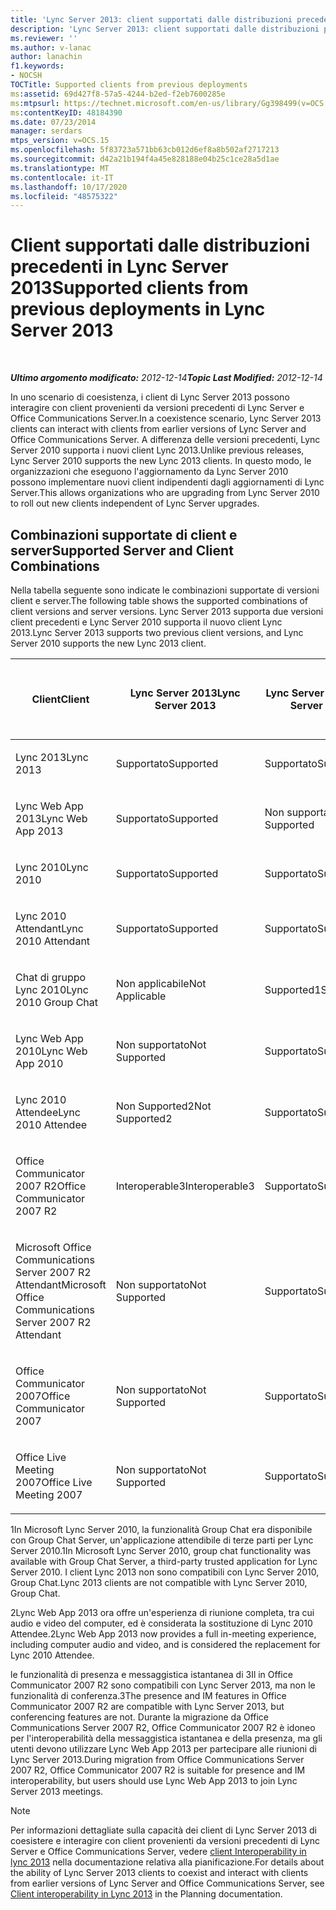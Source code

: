 ```yaml
---
title: 'Lync Server 2013: client supportati dalle distribuzioni precedenti'
description: 'Lync Server 2013: client supportati dalle distribuzioni precedenti.'
ms.reviewer: ''
ms.author: v-lanac
author: lanachin
f1.keywords:
- NOCSH
TOCTitle: Supported clients from previous deployments
ms:assetid: 69d427f8-57a5-4244-b2ed-f2eb7600285e
ms:mtpsurl: https://technet.microsoft.com/en-us/library/Gg398499(v=OCS.15)
ms:contentKeyID: 48184390
ms.date: 07/23/2014
manager: serdars
mtps_version: v=OCS.15
ms.openlocfilehash: 5f83723a571bb63cb012d6ef8a8b502af2717213
ms.sourcegitcommit: d42a21b194f4a45e828188e04b25c1ce28a5d1ae
ms.translationtype: MT
ms.contentlocale: it-IT
ms.lasthandoff: 10/17/2020
ms.locfileid: "48575322"
---
```

# <a name="supported-clients-from-previous-deployments-in-lync-server-2013"></a><span data-ttu-id="e0b6c-103">Client supportati dalle distribuzioni precedenti in Lync Server 2013</span><span class="sxs-lookup"><span data-stu-id="e0b6c-103">Supported clients from previous deployments in Lync Server 2013</span></span>

<div data-xmlns="http://www.w3.org/1999/xhtml">

<div class="topic" data-xmlns="http://www.w3.org/1999/xhtml" data-msxsl="urn:schemas-microsoft-com:xslt" data-cs="https://msdn.microsoft.com/">

<div data-asp="https://msdn2.microsoft.com/asp">



</div>

<div id="mainSection">

<div id="mainBody">

<span> </span>

<span data-ttu-id="e0b6c-104">_**Ultimo argomento modificato:** 2012-12-14_</span><span class="sxs-lookup"><span data-stu-id="e0b6c-104">_**Topic Last Modified:** 2012-12-14_</span></span>

<span data-ttu-id="e0b6c-105">In uno scenario di coesistenza, i client di Lync Server 2013 possono interagire con client provenienti da versioni precedenti di Lync Server e Office Communications Server.</span><span class="sxs-lookup"><span data-stu-id="e0b6c-105">In a coexistence scenario, Lync Server 2013 clients can interact with clients from earlier versions of Lync Server and Office Communications Server.</span></span> <span data-ttu-id="e0b6c-106">A differenza delle versioni precedenti, Lync Server 2010 supporta i nuovi client Lync 2013.</span><span class="sxs-lookup"><span data-stu-id="e0b6c-106">Unlike previous releases, Lync Server 2010 supports the new Lync 2013 clients.</span></span> <span data-ttu-id="e0b6c-107">In questo modo, le organizzazioni che eseguono l'aggiornamento da Lync Server 2010 possono implementare nuovi client indipendenti dagli aggiornamenti di Lync Server.</span><span class="sxs-lookup"><span data-stu-id="e0b6c-107">This allows organizations who are upgrading from Lync Server 2010 to roll out new clients independent of Lync Server upgrades.</span></span>

<div>

## <a name="supported-server-and-client-combinations"></a><span data-ttu-id="e0b6c-108">Combinazioni supportate di client e server</span><span class="sxs-lookup"><span data-stu-id="e0b6c-108">Supported Server and Client Combinations</span></span>

<span data-ttu-id="e0b6c-109">Nella tabella seguente sono indicate le combinazioni supportate di versioni client e server.</span><span class="sxs-lookup"><span data-stu-id="e0b6c-109">The following table shows the supported combinations of client versions and server versions.</span></span> <span data-ttu-id="e0b6c-110">Lync Server 2013 supporta due versioni client precedenti e Lync Server 2010 supporta il nuovo client Lync 2013.</span><span class="sxs-lookup"><span data-stu-id="e0b6c-110">Lync Server 2013 supports two previous client versions, and Lync Server 2010 supports the new Lync 2013 client.</span></span>


<table>
<colgroup>
<col style="width: 25%" />
<col style="width: 25%" />
<col style="width: 25%" />
<col style="width: 25%" />
</colgroup>
<thead>
<tr class="header">
<th><span data-ttu-id="e0b6c-111">Client</span><span class="sxs-lookup"><span data-stu-id="e0b6c-111">Client</span></span></th>
<th><span data-ttu-id="e0b6c-112">Lync Server 2013</span><span class="sxs-lookup"><span data-stu-id="e0b6c-112">Lync Server 2013</span></span></th>
<th><span data-ttu-id="e0b6c-113">Lync Server 2010</span><span class="sxs-lookup"><span data-stu-id="e0b6c-113">Lync Server 2010</span></span></th>
<th><span data-ttu-id="e0b6c-114">Office Communications Server 2007 R2</span><span class="sxs-lookup"><span data-stu-id="e0b6c-114">Office Communications Server 2007 R2</span></span></th>
</tr>
</thead>
<tbody>
<tr class="odd">
<td><p><span data-ttu-id="e0b6c-115">Lync 2013</span><span class="sxs-lookup"><span data-stu-id="e0b6c-115">Lync 2013</span></span></p></td>
<td><p><span data-ttu-id="e0b6c-116">Supportato</span><span class="sxs-lookup"><span data-stu-id="e0b6c-116">Supported</span></span></p></td>
<td><p><span data-ttu-id="e0b6c-117">Supportato</span><span class="sxs-lookup"><span data-stu-id="e0b6c-117">Supported</span></span></p></td>
<td><p><span data-ttu-id="e0b6c-118">Non supportato</span><span class="sxs-lookup"><span data-stu-id="e0b6c-118">Not Supported</span></span></p></td>
</tr>
<tr class="even">
<td><p><span data-ttu-id="e0b6c-119">Lync Web App 2013</span><span class="sxs-lookup"><span data-stu-id="e0b6c-119">Lync Web App 2013</span></span></p></td>
<td><p><span data-ttu-id="e0b6c-120">Supportato</span><span class="sxs-lookup"><span data-stu-id="e0b6c-120">Supported</span></span></p></td>
<td><p><span data-ttu-id="e0b6c-121">Non supportato</span><span class="sxs-lookup"><span data-stu-id="e0b6c-121">Not Supported</span></span></p></td>
<td><p><span data-ttu-id="e0b6c-122">Non supportato</span><span class="sxs-lookup"><span data-stu-id="e0b6c-122">Not Supported</span></span></p></td>
</tr>
<tr class="odd">
<td><p><span data-ttu-id="e0b6c-123">Lync 2010</span><span class="sxs-lookup"><span data-stu-id="e0b6c-123">Lync 2010</span></span></p></td>
<td><p><span data-ttu-id="e0b6c-124">Supportato</span><span class="sxs-lookup"><span data-stu-id="e0b6c-124">Supported</span></span></p></td>
<td><p><span data-ttu-id="e0b6c-125">Supportato</span><span class="sxs-lookup"><span data-stu-id="e0b6c-125">Supported</span></span></p></td>
<td><p><span data-ttu-id="e0b6c-126">Non supportato</span><span class="sxs-lookup"><span data-stu-id="e0b6c-126">Not Supported</span></span></p></td>
</tr>
<tr class="even">
<td><p><span data-ttu-id="e0b6c-127">Lync 2010 Attendant</span><span class="sxs-lookup"><span data-stu-id="e0b6c-127">Lync 2010 Attendant</span></span></p></td>
<td><p><span data-ttu-id="e0b6c-128">Supportato</span><span class="sxs-lookup"><span data-stu-id="e0b6c-128">Supported</span></span></p></td>
<td><p><span data-ttu-id="e0b6c-129">Supportato</span><span class="sxs-lookup"><span data-stu-id="e0b6c-129">Supported</span></span></p></td>
<td><p><span data-ttu-id="e0b6c-130">Non supportato</span><span class="sxs-lookup"><span data-stu-id="e0b6c-130">Not Supported</span></span></p></td>
</tr>
<tr class="odd">
<td><p><span data-ttu-id="e0b6c-131">Chat di gruppo Lync 2010</span><span class="sxs-lookup"><span data-stu-id="e0b6c-131">Lync 2010 Group Chat</span></span></p></td>
<td><p><span data-ttu-id="e0b6c-132">Non applicabile</span><span class="sxs-lookup"><span data-stu-id="e0b6c-132">Not Applicable</span></span></p></td>
<td><p><span data-ttu-id="e0b6c-133">Supported1</span><span class="sxs-lookup"><span data-stu-id="e0b6c-133">Supported1</span></span></p></td>
<td><p><span data-ttu-id="e0b6c-134">Non applicabile</span><span class="sxs-lookup"><span data-stu-id="e0b6c-134">Not Applicable</span></span></p></td>
</tr>
<tr class="even">
<td><p><span data-ttu-id="e0b6c-135">Lync Web App 2010</span><span class="sxs-lookup"><span data-stu-id="e0b6c-135">Lync Web App 2010</span></span></p></td>
<td><p><span data-ttu-id="e0b6c-136">Non supportato</span><span class="sxs-lookup"><span data-stu-id="e0b6c-136">Not Supported</span></span></p></td>
<td><p><span data-ttu-id="e0b6c-137">Supportato</span><span class="sxs-lookup"><span data-stu-id="e0b6c-137">Supported</span></span></p></td>
<td><p><span data-ttu-id="e0b6c-138">Non supportato</span><span class="sxs-lookup"><span data-stu-id="e0b6c-138">Not Supported</span></span></p></td>
</tr>
<tr class="odd">
<td><p><span data-ttu-id="e0b6c-139">Lync 2010 Attendee</span><span class="sxs-lookup"><span data-stu-id="e0b6c-139">Lync 2010 Attendee</span></span></p></td>
<td><p><span data-ttu-id="e0b6c-140">Non Supported2</span><span class="sxs-lookup"><span data-stu-id="e0b6c-140">Not Supported2</span></span></p></td>
<td><p><span data-ttu-id="e0b6c-141">Supportato</span><span class="sxs-lookup"><span data-stu-id="e0b6c-141">Supported</span></span></p></td>
<td><p><span data-ttu-id="e0b6c-142">Non supportato</span><span class="sxs-lookup"><span data-stu-id="e0b6c-142">Not Supported</span></span></p></td>
</tr>
<tr class="even">
<td><p><span data-ttu-id="e0b6c-143">Office Communicator 2007 R2</span><span class="sxs-lookup"><span data-stu-id="e0b6c-143">Office Communicator 2007 R2</span></span></p></td>
<td><p><span data-ttu-id="e0b6c-144">Interoperable3</span><span class="sxs-lookup"><span data-stu-id="e0b6c-144">Interoperable3</span></span></p></td>
<td><p><span data-ttu-id="e0b6c-145">Supportato</span><span class="sxs-lookup"><span data-stu-id="e0b6c-145">Supported</span></span></p></td>
<td><p><span data-ttu-id="e0b6c-146">Supportato</span><span class="sxs-lookup"><span data-stu-id="e0b6c-146">Supported</span></span></p></td>
</tr>
<tr class="odd">
<td><p><span data-ttu-id="e0b6c-147">Microsoft Office Communications Server 2007 R2 Attendant</span><span class="sxs-lookup"><span data-stu-id="e0b6c-147">Microsoft Office Communications Server 2007 R2 Attendant</span></span></p></td>
<td><p><span data-ttu-id="e0b6c-148">Non supportato</span><span class="sxs-lookup"><span data-stu-id="e0b6c-148">Not Supported</span></span></p></td>
<td><p><span data-ttu-id="e0b6c-149">Supportato</span><span class="sxs-lookup"><span data-stu-id="e0b6c-149">Supported</span></span></p></td>
<td><p><span data-ttu-id="e0b6c-150">Supportato</span><span class="sxs-lookup"><span data-stu-id="e0b6c-150">Supported</span></span></p></td>
</tr>
<tr class="even">
<td><p><span data-ttu-id="e0b6c-151">Office Communicator 2007</span><span class="sxs-lookup"><span data-stu-id="e0b6c-151">Office Communicator 2007</span></span></p></td>
<td><p><span data-ttu-id="e0b6c-152">Non supportato</span><span class="sxs-lookup"><span data-stu-id="e0b6c-152">Not Supported</span></span></p></td>
<td><p><span data-ttu-id="e0b6c-153">Supportato</span><span class="sxs-lookup"><span data-stu-id="e0b6c-153">Supported</span></span></p></td>
<td><p><span data-ttu-id="e0b6c-154">Supportato</span><span class="sxs-lookup"><span data-stu-id="e0b6c-154">Supported</span></span></p></td>
</tr>
<tr class="odd">
<td><p><span data-ttu-id="e0b6c-155">Office Live Meeting 2007</span><span class="sxs-lookup"><span data-stu-id="e0b6c-155">Office Live Meeting 2007</span></span></p></td>
<td><p><span data-ttu-id="e0b6c-156">Non supportato</span><span class="sxs-lookup"><span data-stu-id="e0b6c-156">Not Supported</span></span></p></td>
<td><p><span data-ttu-id="e0b6c-157">Supportato</span><span class="sxs-lookup"><span data-stu-id="e0b6c-157">Supported</span></span></p></td>
<td><p><span data-ttu-id="e0b6c-158">Supportato</span><span class="sxs-lookup"><span data-stu-id="e0b6c-158">Supported</span></span></p></td>
</tr>
</tbody>
</table>


<span data-ttu-id="e0b6c-159">1In Microsoft Lync Server 2010, la funzionalità Group Chat era disponibile con Group Chat Server, un'applicazione attendibile di terze parti per Lync Server 2010.</span><span class="sxs-lookup"><span data-stu-id="e0b6c-159">1In Microsoft Lync Server 2010, group chat functionality was available with Group Chat Server, a third-party trusted application for Lync Server 2010.</span></span> <span data-ttu-id="e0b6c-160">I client Lync 2013 non sono compatibili con Lync Server 2010, Group Chat.</span><span class="sxs-lookup"><span data-stu-id="e0b6c-160">Lync 2013 clients are not compatible with Lync Server 2010, Group Chat.</span></span>

<span data-ttu-id="e0b6c-161">2Lync Web App 2013 ora offre un'esperienza di riunione completa, tra cui audio e video del computer, ed è considerata la sostituzione di Lync 2010 Attendee.</span><span class="sxs-lookup"><span data-stu-id="e0b6c-161">2Lync Web App 2013 now provides a full in-meeting experience, including computer audio and video, and is considered the replacement for Lync 2010 Attendee.</span></span>

<span data-ttu-id="e0b6c-162">le funzionalità di presenza e messaggistica istantanea di 3Il in Office Communicator 2007 R2 sono compatibili con Lync Server 2013, ma non le funzionalità di conferenza.</span><span class="sxs-lookup"><span data-stu-id="e0b6c-162">3The presence and IM features in Office Communicator 2007 R2 are compatible with Lync Server 2013, but conferencing features are not.</span></span> <span data-ttu-id="e0b6c-163">Durante la migrazione da Office Communications Server 2007 R2, Office Communicator 2007 R2 è idoneo per l'interoperabilità della messaggistica istantanea e della presenza, ma gli utenti devono utilizzare Lync Web App 2013 per partecipare alle riunioni di Lync Server 2013.</span><span class="sxs-lookup"><span data-stu-id="e0b6c-163">During migration from Office Communications Server 2007 R2, Office Communicator 2007 R2 is suitable for presence and IM interoperability, but users should use Lync Web App 2013 to join Lync Server 2013 meetings.</span></span>

<div>


> [!NOTE]  
> <span data-ttu-id="e0b6c-164">Per informazioni dettagliate sulla capacità dei client di Lync Server 2013 di coesistere e interagire con client provenienti da versioni precedenti di Lync Server e Office Communications Server, vedere <A href="lync-server-2013-client-interoperability-in-lync-2013.md">client Interoperability in lync 2013</A> nella documentazione relativa alla pianificazione.</span><span class="sxs-lookup"><span data-stu-id="e0b6c-164">For details about the ability of Lync Server 2013 clients to coexist and interact with clients from earlier versions of Lync Server and Office Communications Server, see <A href="lync-server-2013-client-interoperability-in-lync-2013.md">Client interoperability in Lync 2013</A> in the Planning documentation.</span></span>



</div>

</div>

</div>

<span> </span>

</div>

</div>

</div>

